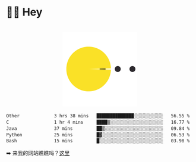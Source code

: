 
# 👋🏻 Hey
<div align="center">
	<br>
	<img src="https://raw.githubusercontent.com/Aniket965/Aniket965/master/pacman.svg?sanitize=true" width="200" height="200">
	<br>
</div>

<!--START_SECTION:waka-->

```txt
Other             3 hrs 38 mins   ██████████████░░░░░░░░░░░   56.55 %
C                 1 hr 4 mins     ████▒░░░░░░░░░░░░░░░░░░░░   16.77 %
Java              37 mins         ██▒░░░░░░░░░░░░░░░░░░░░░░   09.84 %
Python            25 mins         █▓░░░░░░░░░░░░░░░░░░░░░░░   06.53 %
Bash              15 mins         █░░░░░░░░░░░░░░░░░░░░░░░░   03.98 %
```

<!--END_SECTION:waka-->

 ➡️  来我的网站瞧瞧吗？[这里](https://www.shaolongfei.com)
